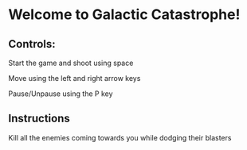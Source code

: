 # Welcome to Galactic Catastrophe!


## Controls:


Start the game and shoot using space


Move using the left and right arrow keys


Pause/Unpause using the P key

## Instructions

Kill all the enemies coming towards you while dodging their blasters
